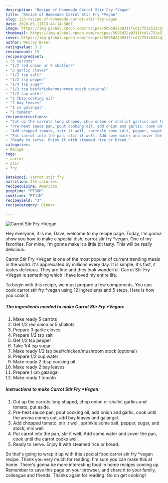 ```yaml
---
description: "Recipe of Homemade Carrot Stir Fry *Vegan"
title: "Recipe of Homemade Carrot Stir Fry *Vegan"
slug: 123-recipe-of-homemade-carrot-stir-fry-vegan
date: 2020-05-11T13:44:14.580Z
image: https://img-global.cpcdn.com/recipes/5095d22a9311fcd1/751x532cq70/carrot-stir-fry-vegan-recipe-main-photo.jpg
thumbnail: https://img-global.cpcdn.com/recipes/5095d22a9311fcd1/751x532cq70/carrot-stir-fry-vegan-recipe-main-photo.jpg
cover: https://img-global.cpcdn.com/recipes/5095d22a9311fcd1/751x532cq70/carrot-stir-fry-vegan-recipe-main-photo.jpg
author: Wesley Baker
ratingvalue: 3.3
reviewcount: 15
recipeingredient:
- "5 carrots"
- "1/2 red onion or 5 shallots"
- "3 garlic cloves"
- "1/2 tsp salt"
- "1/2 tsp pepper"
- "1/4 tsp sugar"
- "1/2 tsp beefchickenmushroom stock optional"
- "1/2 cup water"
- "2 tbsp cooking oil"
- "2 bay leaves"
- "1 cm galangal"
- "1 tomato"
recipeinstructions:
- "Cut up the carrots long shaped, chop onion or shallot garlics and tomato, put aside."
- "Pre-heat sauce pan, pout cooking oil, add onion and garlic, cook until the aroma comes out, add bay leaves and galangal."
- "Add chopped tomato, stir it well, sprinkle some salt, pepper, sugar, and stock, mix well."
- "Put carrot into the pan, stir it well. Add some water and cover the pan, cook until the carrot cooks well."
- "Ready to serve. Enjoy it with steamed rice or bread."
categories:
- Recipe
tags:
- carrot
- stir
- fry

katakunci: carrot stir fry 
nutrition: 235 calories
recipecuisine: American
preptime: "PT38M"
cooktime: "PT41M"
recipeyield: "3"
recipecategory: Dinner

---
```



![Carrot Stir Fry *Vegan](https://img-global.cpcdn.com/recipes/5095d22a9311fcd1/751x532cq70/carrot-stir-fry-vegan-recipe-main-photo.jpg)

Hey everyone, it is me, Dave, welcome to my recipe page. Today, I'm gonna show you how to make a special dish, carrot stir fry *vegan. One of my favorites. For mine, I'm gonna make it a little bit tasty. This will be really delicious.



Carrot Stir Fry *Vegan is one of the most popular of current trending meals in the world. It's appreciated by millions every day. It is simple, it's fast, it tastes delicious. They are fine and they look wonderful. Carrot Stir Fry *Vegan is something which I have loved my entire life.


To begin with this recipe, we must prepare a few components. You can cook carrot stir fry *vegan using 12 ingredients and 5 steps. Here is how you cook it.

<!--inarticleads1-->

##### The ingredients needed to make Carrot Stir Fry *Vegan:

1. Make ready 5 carrots
1. Get 1/2 red onion or 5 shallots
1. Prepare 3 garlic cloves
1. Prepare 1/2 tsp salt
1. Get 1/2 tsp pepper
1. Take 1/4 tsp sugar
1. Make ready 1/2 tsp beef/chicken/mushroom stock (optional)
1. Prepare 1/2 cup water
1. Make ready 2 tbsp cooking oil
1. Make ready 2 bay leaves
1. Prepare 1 cm galangal
1. Make ready 1 tomato




<!--inarticleads2-->

##### Instructions to make Carrot Stir Fry *Vegan:

1. Cut up the carrots long shaped, chop onion or shallot garlics and tomato, put aside.
1. Pre-heat sauce pan, pout cooking oil, add onion and garlic, cook until the aroma comes out, add bay leaves and galangal.
1. Add chopped tomato, stir it well, sprinkle some salt, pepper, sugar, and stock, mix well.
1. Put carrot into the pan, stir it well. Add some water and cover the pan, cook until the carrot cooks well.
1. Ready to serve. Enjoy it with steamed rice or bread.




So that's going to wrap it up with this special food carrot stir fry *vegan recipe. Thank you very much for reading. I'm sure you can make this at home. There's gonna be more interesting food in home recipes coming up. Remember to save this page on your browser, and share it to your family, colleague and friends. Thanks again for reading. Go on get cooking!
